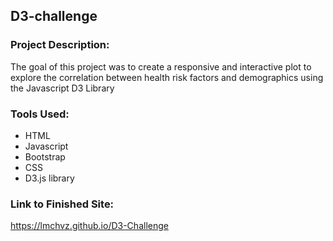 ## D3-challenge

### Project Description:
The goal of this project was to create a responsive and interactive plot to explore the correlation between health risk factors and demographics using the Javascript D3 Library 

### Tools Used:
- HTML
- Javascript
- Bootstrap
- CSS
- D3.js library

### Link to Finished Site:
https://lmchvz.github.io/D3-Challenge
